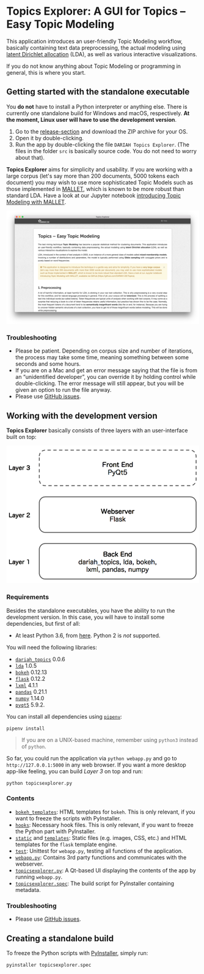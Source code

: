 # Topics Explorer: A GUI for Topics – Easy Topic Modeling
This application introduces an user-friendly Topic Modeling workflow, basically containing text data preprocessing, the actual modeling using [latent Dirichlet allocation](http://www.jmlr.org/papers/volume3/blei03a/blei03a.pdf) (LDA), as well as various interactive visualizations.

If you do not know anything about Topic Modeling or programming in general, this is where you start.

## Getting started with the standalone executable
You **do not** have to install a Python interpreter or anything else. There is currently one standalone build for Windows and macOS, respectively. **At the moment, Linux user will have to use the development version**.

1. Go to the [release-section](https://github.com/DARIAH-DE/TopicsExplorer/releases) and download the ZIP archive for your OS.
2. Open it by double-clicking.
3. Run the app by double-clicking the file `DARIAH Topics Explorer`. (The files in the folder `src` is basically source code. You do not need to worry about that).

**Topics Explorer** aims for simplicity and usability. If you are working with a large corpus (let's say more than 200 documents, 5000 tokens each document) you may wish to use more sophisticated Topic Models such as those implemented in [MALLET](http://mallet.cs.umass.edu/topics.php), which is known to be more robust than standard LDA. Have a look at our Jupyter notebook [introducing Topic Modeling with MALLET](https://github.com/DARIAH-DE/Topics/blob/master/IntroducingMallet.ipynb).

![Demonstrator Screenshot](screenshot.png)


### Troubleshooting
* Please be patient. Depending on corpus size and number of iterations, the process may take some time, meaning something between some seconds and some hours.
* If you are on a Mac and get an error message saying that the file is from an “unidentified developer”, you can override it by holding control while double-clicking. The error message will still appear, but you will be given an option to run the file anyway.
* Please use [GitHub issues](https://github.com/DARIAH-DE/TopicsExplorer/issues).


## Working with the development version
**Topics Explorer** basically consists of three layers with an user-interface built on top:

<p align="center">
  <img src="layer.png" width=550px/>
</p>


### Requirements
Besides the standalone executables, you have the ability to run the development version. In this case, you will have to install some dependencies, but first of all:
* At least Python 3.6, from [here](https://www.python.org/downloads/). Python 2 is *not* supported.

You will need the following libraries:
* [`dariah_topics`](https://github.com/DARIAH-DE/Topics) 0.0.6
* [`lda`](https://github.com/lda-project/lda) 1.0.5
* [`bokeh`](https://github.com/bokeh/bokeh) 0.12.13
* [`flask`](https://github.com/pallets/flask) 0.12.2
* [`lxml`](https://github.com/lxml/lxml) 4.1.1
* [`pandas`](https://github.com/pandas-dev/pandas) 0.21.1
* [`numpy`](https://github.com/numpy/numpy) 1.14.0
* [`pyqt5`](https://github.com/baoboa/pyqt5) 5.9.2.

You can install all dependencies using [`pipenv`](http://pipenv.readthedocs.io/en/latest/):

```
pipenv install
```

> If you are on a UNIX-based machine, remember using `python3` instead of `python`.

So far, you could run the application via `python webapp.py` and go to `http://127.0.0.1:5000` in any web browser. If you want a more desktop app-like feeling, you can build *Layer 3* on top and run:

```
python topicsexplorer.py
```


### Contents
* [`bokeh_templates`](bokeh_templates): HTML templates for `bokeh`. This is only relevant, if you want to freeze the scripts with PyInstaller.
* [`hooks`](hooks): Necessary hook files. This is only relevant, if you want to freeze the Python part with PyInstaller.
* [`static`](static) and [`templates`](templates): Static files (e.g. images, CSS, etc.) and HTML templates for the `flask` template engine.
* [`test`](test): Unittest for `webapp.py`, testing all functions of the application.
* [`webapp.py`](webapp.py): Contains 3rd party functions and communicates with the webserver.
* [`topicsexplorer.py`](topicsexplorer.py): A Qt-based UI displaying the contents of the app by running `webapp.py`.
* [`topicsexplorer.spec`](webapp.spec): The build script for PyInstaller containing metadata.


### Troubleshooting
* Please use [GitHub issues](https://github.com/DARIAH-DE/TopicsExplorer/issues).


## Creating a standalone build
To freeze the Python scripts with [PyInstaller](http://www.pyinstaller.org/), simply run:

```
pyinstaller topicsexplorer.spec
```
